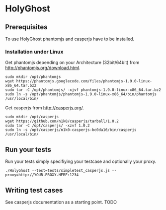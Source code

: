 # HolyGhost

## Prerequisites

To use HolyGhost phantomjs and casperjs have to be installed.

### Installation under Linux

Get phantomjs depending on your Architecture (32bit/64bit) from http://phantomjs.org/download.html.

    sudo mkdir /opt/phantomjs
    wget https://phantomjs.googlecode.com/files/phantomjs-1.9.0-linux-x86_64.tar.bz2
    sudo tar -C /opt/phantomjs/ -xjvf phantomjs-1.9.0-linux-x86_64.tar.bz2
    sudo ln -s /opt/phantomjs/phantomjs-1.9.0-linux-x86_64/bin/phantomjs /usr/local/bin/

Get casperjs from http://casperjs.org/.

    sudo mkdir /opt/casperjs
    wget https://github.com/n1k0/casperjs/tarball/1.0.2
    sudo tar -C /opt/casperjs/ -xzvf 1.0.2
    sudo ln -s /opt/casperjs/n1k0-casperjs-bc0da16/bin/casperjs /usr/local/bin/

## Run your tests

Run your tests simply specifiying your testcase and optionally your proxy.

    ./HolyGhost --test=tests/simpletest_casperjs.js --proxy=http://YOUR.PROXY.HERE:1234

## Writing test cases

See casperjs documentation as a starting point.
    TODO
